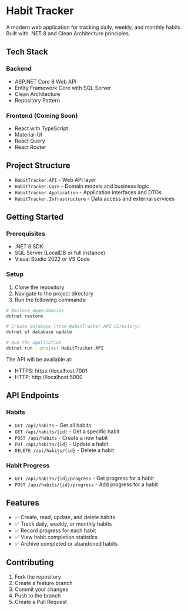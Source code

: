 # Habit Tracker

A modern web application for tracking daily, weekly, and monthly habits. Built with .NET 8 and Clean Architecture principles.

## Tech Stack

### Backend
- ASP.NET Core 8 Web API
- Entity Framework Core with SQL Server
- Clean Architecture
- Repository Pattern

### Frontend (Coming Soon)
- React with TypeScript
- Material-UI
- React Query
- React Router

## Project Structure

- `HabitTracker.API` - Web API layer
- `HabitTracker.Core` - Domain models and business logic
- `HabitTracker.Application` - Application interfaces and DTOs
- `HabitTracker.Infrastructure` - Data access and external services

## Getting Started

### Prerequisites
- .NET 8 SDK
- SQL Server (LocalDB or full instance)
- Visual Studio 2022 or VS Code

### Setup

1. Clone the repository
2. Navigate to the project directory
3. Run the following commands:

```bash
# Restore dependencies
dotnet restore

# Create database (from HabitTracker.API directory)
dotnet ef database update

# Run the application
dotnet run --project HabitTracker.API
```

The API will be available at:
- HTTPS: https://localhost:7001
- HTTP: http://localhost:5000

## API Endpoints

### Habits
- `GET /api/habits` - Get all habits
- `GET /api/habits/{id}` - Get a specific habit
- `POST /api/habits` - Create a new habit
- `PUT /api/habits/{id}` - Update a habit
- `DELETE /api/habits/{id}` - Delete a habit

### Habit Progress
- `GET /api/habits/{id}/progress` - Get progress for a habit
- `POST /api/habits/{id}/progress` - Add progress for a habit

## Features

- ✅ Create, read, update, and delete habits
- ✅ Track daily, weekly, or monthly habits
- ✅ Record progress for each habit
- ✅ View habit completion statistics
- ✅ Archive completed or abandoned habits

## Contributing

1. Fork the repository
2. Create a feature branch
3. Commit your changes
4. Push to the branch
5. Create a Pull Request
